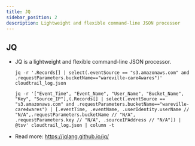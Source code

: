 ```yaml
---
title: JQ
sidebar_position: 2
description: Lightweight and flexible command-line JSON processor
---
```


## JQ
- JQ is a lightweight and flexible command-line JSON processor.

    ```shell
    jq -r '.Records[] | select(.eventSource == "s3.amazonaws.com" and .requestParameters.bucketName=="wareville-care4wares")' cloudtrail_log.json
    ```
    
    ```shell
    jq -r '["Event_Time", "Event_Name", "User_Name", "Bucket_Name", "Key", "Source_IP"],(.Records[] | select(.eventSource == "s3.amazonaws.com" and .requestParameters.bucketName=="wareville-care4wares") | [.eventTime, .eventName, .userIdentity.userName // "N/A",.requestParameters.bucketName // "N/A", .requestParameters.key // "N/A", .sourceIPAddress // "N/A"]) | @tsv' cloudtrail_log.json | column -t

    ```
- Read more: https://jqlang.github.io/jq/
